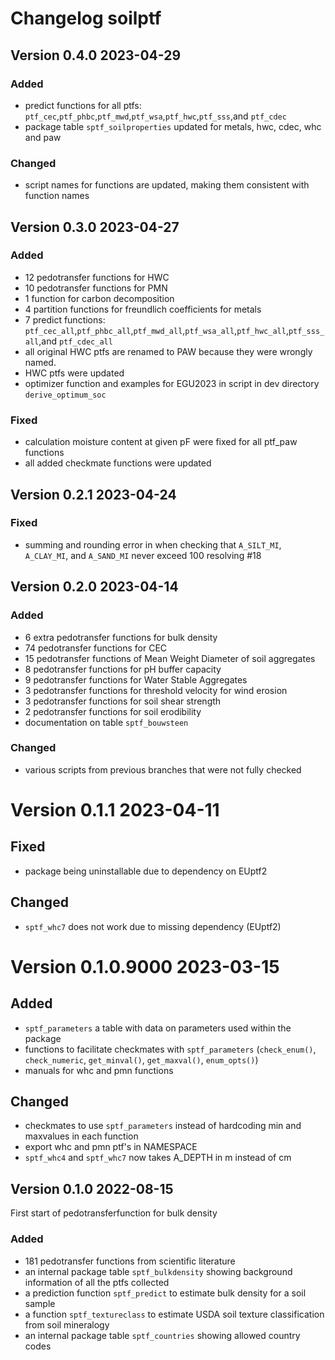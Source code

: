 # Changelog soilptf

## Version 0.4.0 2023-04-29

### Added
* predict functions for all ptfs: `ptf_cec`,`ptf_phbc`,`ptf_mwd`,`ptf_wsa`,`ptf_hwc`,`ptf_sss`,and `ptf_cdec` 
* package table `sptf_soilproperties` updated for metals, hwc, cdec, whc and paw

### Changed
* script names for functions are updated, making them consistent with function names

## Version 0.3.0  2023-04-27

### Added
* 12 pedotransfer functions for HWC
* 10 pedotransfer functions for PMN
* 1 function for carbon decomposition
* 4 partition functions for freundlich coefficients for metals
* 7 predict functions: `ptf_cec_all`,`ptf_phbc_all`,`ptf_mwd_all`,`ptf_wsa_all`,`ptf_hwc_all`,`ptf_sss_all`,and `ptf_cdec_all` 
* all original HWC ptfs are renamed to PAW because they were wrongly named. 
* HWC ptfs were updated
* optimizer function and examples for EGU2023 in script in dev directory `derive_optimum_soc`

### Fixed
* calculation moisture content at given pF were fixed for all ptf_paw functions
* all added checkmate functions were updated

## Version 0.2.1 2023-04-24
### Fixed
* summing and rounding error in when checking that `A_SILT_MI`, `A_CLAY_MI`, and 
`A_SAND_MI` never exceed 100 resolving #18

## Version 0.2.0  2023-04-14

### Added
* 6 extra pedotransfer functions for bulk density
* 74 pedotransfer functions for CEC
* 15 pedotransfer functions of Mean Weight Diameter of soil aggregates
* 8 pedotransfer functions for pH buffer capacity
* 9 pedotransfer functions for Water Stable Aggregates
* 3 pedotransfer functions for threshold velocity for wind erosion
* 3 pedotransfer functions for soil shear strength
* 2 pedotransfer functions for soil erodibility
* documentation on table `sptf_bouwsteen`

### Changed
* various scripts from previous branches that were not fully checked

# Version 0.1.1 2023-04-11
## Fixed
* package being uninstallable due to dependency on EUptf2

## Changed
* `sptf_whc7` does not work due to missing dependency (EUptf2)

# Version 0.1.0.9000 2023-03-15
## Added
* `sptf_parameters` a table with data on parameters used within the package
* functions to facilitate checkmates with `sptf_parameters` (`check_enum()`, 
`check_numeric`, `get_minval()`, `get_maxval()`, `enum_opts()`)
* manuals for whc and pmn functions

## Changed
* checkmates to use `sptf_parameters` instead of hardcoding min and maxvalues in
each function
* export whc and pmn ptf's in NAMESPACE
* `sptf_whc4` and `sptf_whc7` now takes A_DEPTH in m instead of cm 


## Version 0.1.0  2022-08-15
First start of pedotransferfunction for bulk density

### Added
* 181 pedotransfer functions from scientific literature
* an internal package table `sptf_bulkdensity` showing background information of all the ptfs collected
* a prediction function `sptf_predict` to estimate bulk density for a soil sample
* a function `sptf_textureclass` to estimate USDA soil texture classification from soil mineralogy
* an internal package table `sptf_countries` showing allowed country codes
